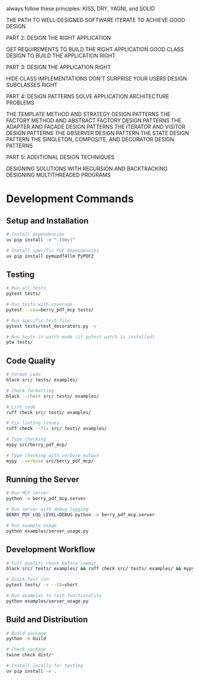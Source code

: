 always follow these principles: KISS, DRY, YAGNI, and SOLID

THE PATH TO WELL-DESIGNED SOFTWARE
ITERATE TO ACHIEVE GOOD DESIGN

PART 2: DESIGN THE RIGHT APPLICATION

GET REQUIREMENTS TO BUILD THE RIGHT APPLICATION
GOOD CLASS DESIGN TO BUILD THE APPLICATION RIGHT

PART 3: DESIGN THE APPLICATION RIGHT

HIDE CLASS IMPLEMENTATIONS
DON'T SURPRISE YOUR USERS
DESIGN SUBCLASSES RIGHT

PART 4: DESIGN PATTERNS SOLVE APPLICATION ARCHITECTURE PROBLEMS

THE TEMPLATE METHOD AND STRATEGY DESIGN PATTERNS
THE FACTORY METHOD AND ABSTRACT FACTORY DESIGN PATTERNS
THE ADAPTER AND FAÇADE DESIGN PATTERNS
THE ITERATOR AND VISITOR DESIGN PATTERNS
THE OBSERVER DESIGN PATTERN
THE STATE DESIGN PATTERN
THE SINGLETON, COMPOSITE, AND DECORATOR DESIGN PATTERNS

PART 5: ADDITIONAL DESIGN TECHNIQUES

DESIGNING SOLUTIONS WITH RECURSION AND BACKTRACKING
DESIGNING MULTITHREADED PROGRAMS

# Development Commands

## Setup and Installation
```bash
# Install dependencies
uv pip install -e ".[dev]"

# Install specific PDF dependencies
uv pip install pymupdf4llm PyPDF2
```

## Testing
```bash
# Run all tests
pytest tests/

# Run tests with coverage
pytest --cov=berry_pdf_mcp tests/

# Run specific test file
pytest tests/test_decorators.py -v

# Run tests in watch mode (if pytest-watch is installed)
ptw tests/
```

## Code Quality
```bash
# Format code
black src/ tests/ examples/

# Check formatting
black --check src/ tests/ examples/

# Lint code
ruff check src/ tests/ examples/

# Fix linting issues
ruff check --fix src/ tests/ examples/

# Type checking
mypy src/berry_pdf_mcp/

# Type checking with verbose output
mypy --verbose src/berry_pdf_mcp/
```

## Running the Server
```bash
# Run MCP server
python -m berry_pdf_mcp.server

# Run server with debug logging
BERRY_PDF_LOG_LEVEL=DEBUG python -m berry_pdf_mcp.server

# Run example usage
python examples/server_usage.py
```

## Development Workflow
```bash
# Full quality check before commit
black src/ tests/ examples/ && ruff check src/ tests/ examples/ && mypy src/ && pytest tests/

# Quick test run
pytest tests/ -x --tb=short

# Run examples to test functionality
python examples/server_usage.py
```

## Build and Distribution
```bash
# Build package
python -m build

# Check package
twine check dist/*

# Install locally for testing
uv pip install -e .
```